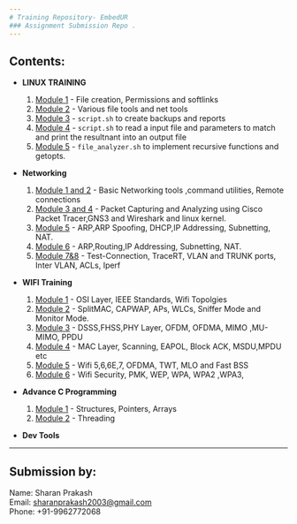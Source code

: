 ```yaml
---
# Training Repository- EmbedUR
### Assignment Submission Repo .
---
```

## Contents:
 - **LINUX TRAINING**
    1. [Module 1](https://github.com/Sharath15eUR/Sharan/tree/main/Linux%20Training/Assignment%201) - File creation, Permissions and softlinks
    2. [Module 2](https://github.com/Sharath15eUR/Sharan/tree/main/Linux%20Training/Assignment%202) - Various file tools and net tools
    3. [Module 3](https://github.com/Sharath15eUR/Sharan/tree/main/Linux%20Training/Assignment%203) - `script.sh` to create backups and reports
    4. [Module 4](https://github.com/Sharath15eUR/Sharan/tree/main/Linux%20Training/Assignment%204) - `script.sh` to read a input file and parameters to match and print the resultnant into an output file
    5. [Module 5](https://github.com/Sharath15eUR/Sharan/tree/main/Linux%20Training/Assignment%205) - `file_analyzer.sh` to implement recursive functions and getopts.

 - **Networking**
    1. [Module 1 and 2](https://github.com/Sharath15eUR/Sharan/tree/main/Networking/Module1and2.md) -  Basic Networking tools ,command utilities, Remote connections
    2. [Module 3 and 4](https://github.com/Sharath15eUR/Sharan/blob/main/Networking/Module3%264.md) -  Packet Capturing and Analyzing using Cisco Packet Tracer,GNS3 and Wireshark and linux kernel.
    3. [Module 5](https://github.com/Sharath15eUR/Sharan/blob/main/Networking/Module5.md) -  ARP,ARP Spoofing, DHCP,IP Addressing, Subnetting, NAT.
    4. [Module 6](https://github.com/Sharath15eUR/Sharan/blob/main/Networking/Module6.md) -  ARP,Routing,IP Addressing, Subnetting, NAT.
    5. [Module 7&8](https://github.com/Sharath15eUR/Sharan/blob/main/Networking/Module7&8.md) -  Test-Connection, TraceRT, VLAN and TRUNK ports, Inter VLAN, ACLs, Iperf

 - **WIFI Training**
    1. [Module 1](https://github.com/Sharath15eUR/Sharan/blob/main/WifiTraining/Module1.md) -  OSI Layer, IEEE Standards, Wifi Topolgies
    2. [Module 2](https://github.com/Sharath15eUR/Sharan/blob/main/WifiTraining/Module2.md) -  SplitMAC, CAPWAP, APs, WLCs, Sniffer Mode and Monitor Mode.
    3. [Module 3](https://github.com/Sharath15eUR/Sharan/blob/main/WifiTraining/Module3.md) - DSSS,FHSS,PHY Layer, OFDM, OFDMA, MIMO ,MU-MIMO, PPDU
    4. [Module 4](https://github.com/Sharath15eUR/Sharan/blob/main/WifiTraining/Module4.md) - MAC Layer, Scanning, EAPOL, Block ACK, MSDU,MPDU etc
    5. [Module 5](https://github.com/Sharath15eUR/Sharan/blob/main/WifiTraining/Module5.md) - Wifi 5,6,6E,7, OFDMA, TWT, MLO and Fast BSS
    6. [Module 6](https://github.com/Sharath15eUR/Sharan/blob/main/WifiTraining/Module6.md) - Wifi Security, PMK, WEP, WPA, WPA2 ,WPA3,  

 - **Advance C Programming**
    1. [Module 1](https://github.com/Sharath15eUR/Sharan/blob/main/Advance%20C%20Prog/Assignment-1) -  Structures, Pointers, Arrays
    2. [Module 2](https://github.com/Sharath15eUR/Sharan/blob/main/Advance%20C%20Prog/Assignment-2) -  Threading

 - **Dev Tools**
    

---
## Submission by:
Name: Sharan Prakash <br>
Email: sharanprakash2003@gmail.com <br>
Phone: +91-9962772068
